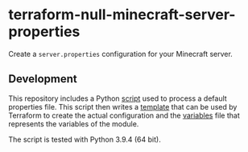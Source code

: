 # terraform-null-minecraft-server-properties

Create a `server.properties` configuration for your Minecraft server.

## Development

This repository includes a Python [script] used to process a default properties
file. This script then writes a [template] that can be used by Terraform to
create the actual configuration and the [variables] file that represents the
variables of the module.

The script is tested with Python 3.9.4 (64 bit).

[script]: scripts/process_server_properties.py
[template]: server.properties.tpl
[variables]: variables.tf
